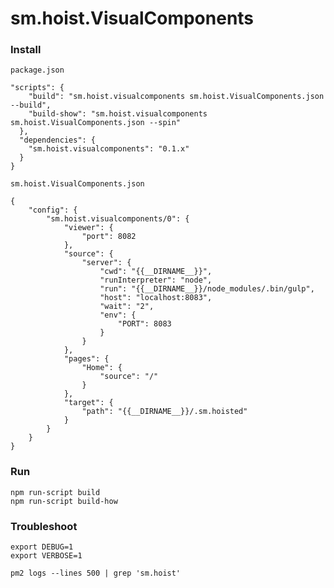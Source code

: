 sm.hoist.VisualComponents
=========================

### Install

`package.json`
````
"scripts": {
    "build": "sm.hoist.visualcomponents sm.hoist.VisualComponents.json --build",
    "build-show": "sm.hoist.visualcomponents sm.hoist.VisualComponents.json --spin"
  },
  "dependencies": {
    "sm.hoist.visualcomponents": "0.1.x"
  }
}
````

`sm.hoist.VisualComponents.json`
````
{
    "config": {
	    "sm.hoist.visualcomponents/0": {
	    	"viewer": {
	    		"port": 8082
    		},
	    	"source": {
	    		"server": {
	    			"cwd": "{{__DIRNAME__}}",
	    			"runInterpreter": "node",
	    			"run": "{{__DIRNAME__}}/node_modules/.bin/gulp",
	    			"host": "localhost:8083",
	    			"wait": "2",
	    			"env": {
	    				"PORT": 8083
	    			}
	    		}
	    	},
	    	"pages": {
	    		"Home": {
	    			"source": "/"
    			}
	    	},
	    	"target": {
	    		"path": "{{__DIRNAME__}}/.sm.hoisted"
	    	}
	    }
	}
}
````

### Run

````
npm run-script build
npm run-script build-how
````


### Troubleshoot

````
export DEBUG=1
export VERBOSE=1

pm2 logs --lines 500 | grep 'sm.hoist'
````
